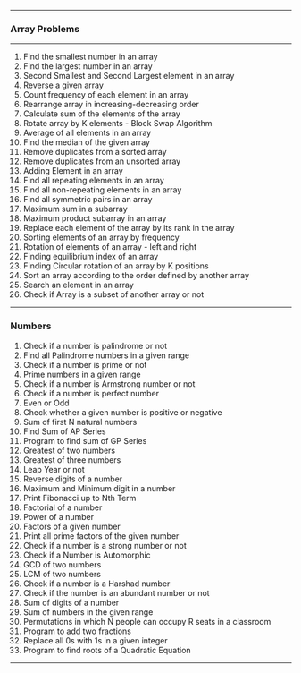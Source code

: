 
---

### **Array Problems**  

---

1. Find the smallest number in an array  
2. Find the largest number in an array  
3. Second Smallest and Second Largest element in an array  
4. Reverse a given array  
5. Count frequency of each element in an array  
6. Rearrange array in increasing-decreasing order  
7. Calculate sum of the elements of the array  
8. Rotate array by K elements - Block Swap Algorithm  
9. Average of all elements in an array  
10. Find the median of the given array  
11. Remove duplicates from a sorted array  
12. Remove duplicates from an unsorted array  
13. Adding Element in an array  
14. Find all repeating elements in an array  
15. Find all non-repeating elements in an array  
16. Find all symmetric pairs in an array  
17. Maximum sum in a subarray  
18. Maximum product subarray in an array  
19. Replace each element of the array by its rank in the array
20. Sorting elements of an array by frequency  
21. Rotation of elements of an array - left and right  
22. Finding equilibrium index of an array  
23. Finding Circular rotation of an array by K positions  
24. Sort an array according to the order defined by another array  
25. Search an element in an array  
26. Check if Array is a subset of another array or not 

---

### **Numbers**
1. Check if a number is palindrome or not  
2. Find all Palindrome numbers in a given range  
3. Check if a number is prime or not  
4. Prime numbers in a given range  
5. Check if a number is Armstrong number or not  
6. Check if a number is perfect number  
7. Even or Odd  
8. Check whether a given number is positive or negative  
9. Sum of first N natural numbers  
10. Find Sum of AP Series  
11. Program to find sum of GP Series  
12. Greatest of two numbers  
13. Greatest of three numbers  
14. Leap Year or not  
15. Reverse digits of a number  
16. Maximum and Minimum digit in a number  
17. Print Fibonacci up to Nth Term  
18. Factorial of a number  
19. Power of a number  
20. Factors of a given number  
21. Print all prime factors of the given number  
22. Check if a number is a strong number or not  
23. Check if a Number is Automorphic  
24. GCD of two numbers  
25. LCM of two numbers  
26. Check if a number is a Harshad number  
27. Check if the number is an abundant number or not  
28. Sum of digits of a number  
29. Sum of numbers in the given range  
30. Permutations in which N people can occupy R seats in a classroom  
31. Program to add two fractions  
32. Replace all 0s with 1s in a given integer  
33. Program to find roots of a Quadratic Equation  

---